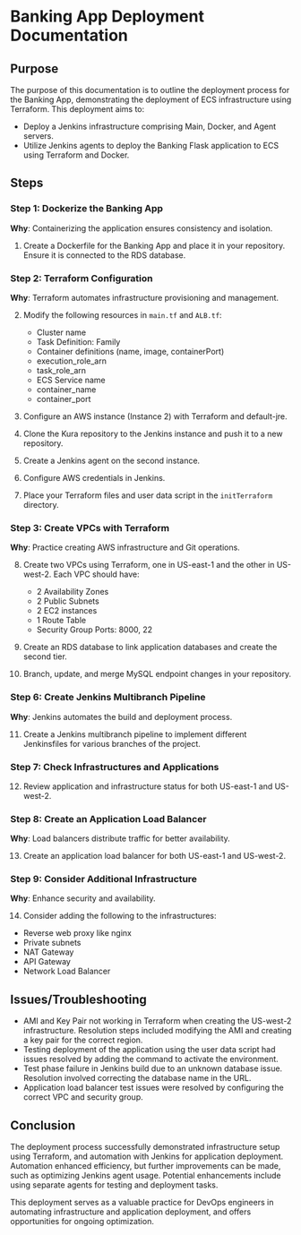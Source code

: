 # Banking App Deployment Documentation

## Purpose

The purpose of this documentation is to outline the deployment process for the Banking App, demonstrating the deployment of ECS infrastructure using Terraform. This deployment aims to:

- Deploy a Jenkins infrastructure comprising Main, Docker, and Agent servers.
- Utilize Jenkins agents to deploy the Banking Flask application to ECS using Terraform and Docker.

## Steps

### Step 1: Dockerize the Banking App

**Why**: Containerizing the application ensures consistency and isolation.

1. Create a Dockerfile for the Banking App and place it in your repository. Ensure it is connected to the RDS database.

### Step 2: Terraform Configuration

**Why**: Terraform automates infrastructure provisioning and management.

2. Modify the following resources in `main.tf` and `ALB.tf`:
   - Cluster name
   - Task Definition: Family
   - Container definitions (name, image, containerPort)
   - execution_role_arn
   - task_role_arn
   - ECS Service name
   - container_name
   - container_port

3. Configure an AWS instance (Instance 2) with Terraform and default-jre.

4. Clone the Kura repository to the Jenkins instance and push it to a new repository.

5. Create a Jenkins agent on the second instance.

6. Configure AWS credentials in Jenkins.

7. Place your Terraform files and user data script in the `initTerraform` directory.

### Step 3: Create VPCs with Terraform

**Why**: Practice creating AWS infrastructure and Git operations.

8. Create two VPCs using Terraform, one in US-east-1 and the other in US-west-2. Each VPC should have:
   - 2 Availability Zones
   - 2 Public Subnets
   - 2 EC2 instances
   - 1 Route Table
   - Security Group Ports: 8000, 22

9. Create an RDS database to link application databases and create the second tier.

10. Branch, update, and merge MySQL endpoint changes in your repository.

### Step 6: Create Jenkins Multibranch Pipeline

**Why**: Jenkins automates the build and deployment process.

11. Create a Jenkins multibranch pipeline to implement different Jenkinsfiles for various branches of the project.

### Step 7: Check Infrastructures and Applications

12. Review application and infrastructure status for both US-east-1 and US-west-2.

### Step 8: Create an Application Load Balancer

**Why**: Load balancers distribute traffic for better availability.

13. Create an application load balancer for both US-east-1 and US-west-2.

### Step 9: Consider Additional Infrastructure

**Why**: Enhance security and availability.

14. Consider adding the following to the infrastructures:
   - Reverse web proxy like nginx
   - Private subnets
   - NAT Gateway
   - API Gateway
   - Network Load Balancer

## Issues/Troubleshooting

- AMI and Key Pair not working in Terraform when creating the US-west-2 infrastructure. Resolution steps included modifying the AMI and creating a key pair for the correct region.
- Testing deployment of the application using the user data script had issues resolved by adding the command to activate the environment.
- Test phase failure in Jenkins build due to an unknown database issue. Resolution involved correcting the database name in the URL.
- Application load balancer test issues were resolved by configuring the correct VPC and security group.

## Conclusion

The deployment process successfully demonstrated infrastructure setup using Terraform, and automation with Jenkins for application deployment. Automation enhanced efficiency, but further improvements can be made, such as optimizing Jenkins agent usage. Potential enhancements include using separate agents for testing and deployment tasks.

This deployment serves as a valuable practice for DevOps engineers in automating infrastructure and application deployment, and offers opportunities for ongoing optimization.
